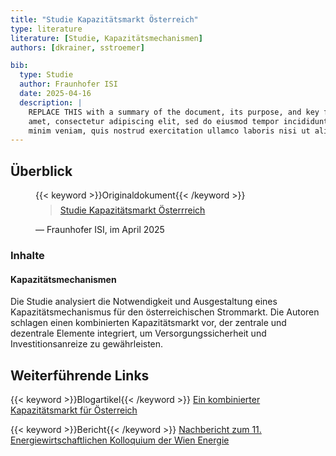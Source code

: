 ```yaml
---
title: "Studie Kapazitätsmarkt Österreich"
type: literature
literature: [Studie, Kapazitätsmechanismen]
authors: [dkrainer, sstroemer]

bib:
  type: Studie
  author: Fraunhofer ISI
  date: 2025-04-16
  description: |
    REPLACE THIS with a summary of the document, its purpose, and key findings or recommendations; lorem ipsum dolor sit
    amet, consectetur adipiscing elit, sed do eiusmod tempor incididunt ut labore et dolore magna aliqua. Ut enim ad
    minim veniam, quis nostrud exercitation ullamco laboris nisi ut aliquip ex ea commodo consequat.
---
```


## Überblick

<figure>
    {{< keyword >}}Originaldokument{{< /keyword >}}
    <blockquote style="margin-top: 0.5em;">
        <a href="https://positionen.wienenergie.at/wp-content/uploads/2025/05/Kapazitaetsmarkt-Oesterreich_Fraunhofer-ISI.pdf" target="_blank">
            Studie Kapazitätsmarkt Österrreich
        </a>
    </blockquote>
    <figcaption>— Fraunhofer ISI, im April 2025</figcaption>
</figure>

### Inhalte

#### Kapazitätsmechanismen

Die Studie analysiert die Notwendigkeit und Ausgestaltung eines Kapazitätsmechanismus für den österreichischen Strommarkt. Die Autoren schlagen einen kombinierten Kapazitätsmarkt vor, der zentrale und dezentrale Elemente integriert, um Versorgungssicherheit und Investitionsanreize zu gewährleisten.

## Weiterführende Links

{{< keyword >}}Blogartikel{{< /keyword >}} [Ein kombinierter Kapazitätsmarkt für Österreich](https://positionen.wienenergie.at/studien/kapazitaetsmarkt-studie/)

{{< keyword >}}Bericht{{< /keyword >}} [Nachbericht zum 11. Energiewirtschaftlichen Kolloquium der Wien Energie](https://positionen.wienenergie.at/blog/nachbericht-11-energiewirtschaftliches-kolloquium/)
